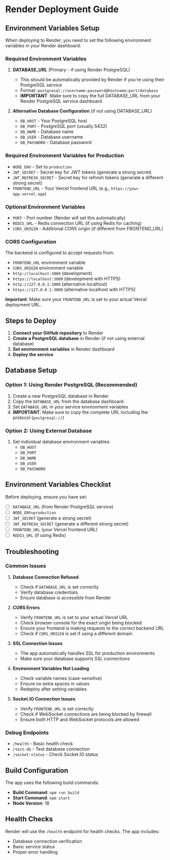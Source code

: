 # Render Deployment Guide

## Environment Variables Setup

When deploying to Render, you need to set the following environment variables in your Render dashboard:

### Required Environment Variables

1. **DATABASE_URL** (Primary - if using Render PostgreSQL)
   - This should be automatically provided by Render if you're using their PostgreSQL service
   - Format: `postgresql://username:password@hostname:port/database`
   - **IMPORTANT**: Make sure to copy the full DATABASE_URL from your Render PostgreSQL service dashboard

2. **Alternative Database Configuration** (if not using DATABASE_URL)
   - `DB_HOST` - Your PostgreSQL host
   - `DB_PORT` - PostgreSQL port (usually 5432)
   - `DB_NAME` - Database name
   - `DB_USER` - Database username
   - `DB_PASSWORD` - Database password

### Required Environment Variables for Production

- `NODE_ENV` - Set to `production`
- `JWT_SECRET` - Secret key for JWT tokens (generate a strong secret)
- `JWT_REFRESH_SECRET` - Secret key for refresh tokens (generate a different strong secret)
- `FRONTEND_URL` - Your Vercel frontend URL (e.g., `https://your-app.vercel.app`)

### Optional Environment Variables

- `PORT` - Port number (Render will set this automatically)
- `REDIS_URL` - Redis connection URL (if using Redis for caching)
- `CORS_ORIGIN` - Additional CORS origin (if different from FRONTEND_URL)

### CORS Configuration

The backend is configured to accept requests from:
- `FRONTEND_URL` environment variable
- `CORS_ORIGIN` environment variable
- `http://localhost:3000` (development)
- `https://localhost:3000` (development with HTTPS)
- `http://127.0.0.1:3000` (alternative localhost)
- `https://127.0.0.1:3000` (alternative localhost with HTTPS)

**Important**: Make sure your `FRONTEND_URL` is set to your actual Vercel deployment URL.

## Steps to Deploy

1. **Connect your GitHub repository** to Render
2. **Create a PostgreSQL database** in Render (if not using external database)
3. **Set environment variables** in Render dashboard
4. **Deploy the service**

## Database Setup

### Option 1: Using Render PostgreSQL (Recommended)
1. Create a new PostgreSQL database in Render
2. Copy the `DATABASE_URL` from the database dashboard
3. Set `DATABASE_URL` in your service environment variables
4. **IMPORTANT**: Make sure to copy the complete URL including the protocol (`postgresql://`)

### Option 2: Using External Database
1. Set individual database environment variables:
   - `DB_HOST`
   - `DB_PORT`
   - `DB_NAME`
   - `DB_USER`
   - `DB_PASSWORD`

## Environment Variables Checklist

Before deploying, ensure you have set:

- [ ] `DATABASE_URL` (from Render PostgreSQL service)
- [ ] `NODE_ENV=production`
- [ ] `JWT_SECRET` (generate a strong secret)
- [ ] `JWT_REFRESH_SECRET` (generate a different strong secret)
- [ ] `FRONTEND_URL` (your Vercel frontend URL)
- [ ] `REDIS_URL` (if using Redis)

## Troubleshooting

### Common Issues

1. **Database Connection Refused**
   - Check if `DATABASE_URL` is set correctly
   - Verify database credentials
   - Ensure database is accessible from Render

2. **CORS Errors**
   - Verify `FRONTEND_URL` is set to your actual Vercel URL
   - Check browser console for the exact origin being blocked
   - Ensure your frontend is making requests to the correct backend URL
   - Check if `CORS_ORIGIN` is set if using a different domain

3. **SSL Connection Issues**
   - The app automatically handles SSL for production environments
   - Make sure your database supports SSL connections

4. **Environment Variables Not Loading**
   - Check variable names (case-sensitive)
   - Ensure no extra spaces in values
   - Redeploy after setting variables

5. **Socket.IO Connection Issues**
   - Verify `FRONTEND_URL` is set correctly
   - Check if WebSocket connections are being blocked by firewall
   - Ensure both HTTP and WebSocket protocols are allowed

### Debug Endpoints

- `/health` - Basic health check
- `/test-db` - Test database connection
- `/socket-status` - Check Socket.IO status

## Build Configuration

The app uses the following build commands:
- **Build Command**: `npm run build`
- **Start Command**: `npm start`
- **Node Version**: 18

## Health Checks

Render will use the `/health` endpoint for health checks. The app includes:
- Database connection verification
- Basic service status
- Proper error handling
